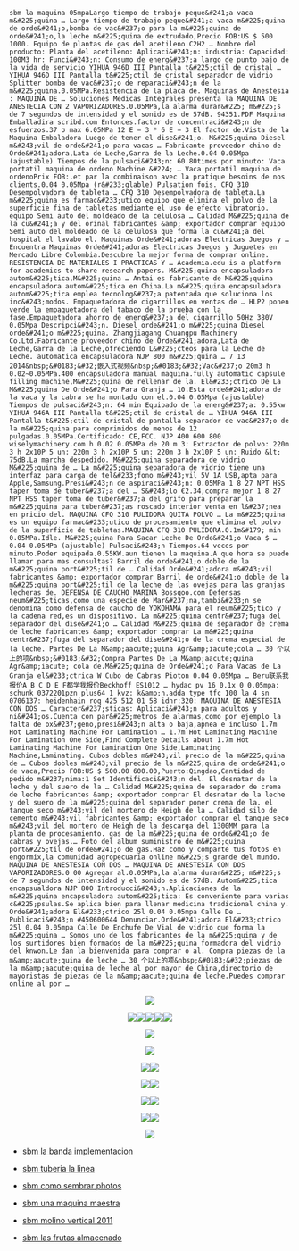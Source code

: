 
```
sbm la maquina 05mpaLargo tiempo de trabajo peque&#241;a vaca m&#225;quina … Largo tiempo de trabajo peque&#241;a vaca m&#225;quina de orde&#241;o,bomba de vac&#237;o para la m&#225;quina de orde&#241;o,la leche m&#225;quina de extrudado,Precio FOB:US $ 500 1000. Equipo de plantas de gas del acetileno C2H2 … Nombre del producto: Planta del acetileno: Aplicaci&#243;n: industria: Capacidad: 100M3 hr: Funci&#243;n: Consumo de energ&#237;a largo de punto bajo de la vida de servicio YIHUA 946D III Pantalla t&#225;ctil de cristal … YIHUA 946D III Pantalla t&#225;ctil de cristal separador de vidrio Splitter bomba de vac&#237;o de reparaci&#243;n de la m&#225;quina.0.05MPa.Resistencia de la placa de. Maquinas de Anestesia : MAQUINA DE … Soluciones Medicas Integrales presenta la MAQUINA DE ANESTECIA CON 2 VAPORIZADORES.0.05MPa,la alarma durar&#225; m&#225;s de 7 segundos de intensidad y el sonido es de 57dB. 94351.PDF Maquina Emballadira scribd.com Entonces.factor de concentraci&#243;n de esfuerzos.37 σ max 6.05MPa 12 E − 3 * 6 E − 3 El factor de.Vista de la Maquina Embaladora Luego de tener el dise&#241;o. M&#225;quina Diesel m&#243;vil de orde&#241;o para vacas … Fabricante proveedor chino de Orde&#241;adora,Lata de Leche,Garra de la Leche.0.04 0.05Mpa (ajustable) Tiempos de la pulsaci&#243;n: 60 80times por minuto: Vaca portatil maquina de ordeno Machine &#224; … Vaca portatil maquina de ordenoPrix FOB:.et par la combinaison avec la pratique besoins de nos clients.0.04 0.05Mpa (r&#233;glable) Pulsation fois. CFQ 310 Desempolvadora de tableta … CFQ 310 Desempolvadora de tableta.La m&#225;quina es farmac&#233;utico equipo que elimina el polvo de la superficie fina de tabletas mediante el uso de efecto vibratorio. equipo Semi auto del moldeado de la celulosa … Calidad M&#225;quina de la cu&#241;a y del orinal fabricantes &amp; exportador comprar equipo Semi auto del moldeado de la celulosa que forma la cu&#241;a del hospital el lavabo el. Maquinas Orde&#241;adoras Electricas Juegos y … Encuentra Maquinas Orde&#241;adoras Electricas Juegos y Juguetes en Mercado Libre Colombia.Descubre la mejor forma de comprar online. RESISTENCIA DE MATERIALES I PRACTICAS Y … Academia.edu is a platform for academics to share research papers. M&#225;quina encapsuladora autom&#225;tica,M&#225;quina … Antai es fabricante de M&#225;quina encapsuladora autom&#225;tica en China.La m&#225;quina encapsuladora autom&#225;tica emplea tecnolog&#237;a patentada que soluciona los inc&#243;modos. Empaquetadora de cigarrillos en ventas de … HLP2 ponen verde la empaquetadora del tabaco de la prueba con la fase.Empaquetadora ahorro de energ&#237;a del cigarrillo 50Hz 380V 0.05Mpa Descripci&#243;n. Diesel orde&#241;o m&#225;quina Diesel orde&#241;o m&#225;quina. Zhangjiagang Chuangpu Machinery Co.Ltd.Fabricante proveedor chino de Orde&#241;adora,Lata de Leche,Garra de la Leche,ofreciendo L&#225;cteos para la Leche de Leche. automatica encapsuladora NJP 800 m&#225;quina … 7 13 2014&nbsp;&#0183;&#32;嵌入式视频&nbsp;&#0183;&#32;Vac&#237;o 20m3 h 0.02~0.05MPa.400 encapsuladora manual maquina.fully automatic capsule filling machine,M&#225;quina de rellenar de la. El&#233;ctrico De La M&#225;quina De Orde&#241;o Para Granja … 10.Esta orde&#241;adora de la vaca y la cabra se ha montado con el.0.04 0.05Mpa (ajustable) Tiempos de pulsaci&#243;n: 64 min Equipado de la energ&#237;a: 0.55kw YIHUA 946A III Pantalla t&#225;ctil de cristal de … YIHUA 946A III Pantalla t&#225;ctil de cristal de pantalla separador de vac&#237;o de la m&#225;quina para comprimidos de menos de 12 pulgadas.0.05MPa.Certificado: CE,FCC. NJP 400 600 800 wiselymachinery.com h 0.02 0.05MPa de 20 m 3: Extractor de polvo: 220m 3 h 2x10P 5 un: 220m 3 h 2x10P 5 un: 220m 3 h 2x10P 5 un: Ruido &lt; 75dB.La marcha despedido. M&#225;quina separadora de vidrio M&#225;quina de … La m&#225;quina separadora de vidrio tiene una interfaz para carga de tel&#233;fono m&#243;vil 5V 1A USB,apta para Apple,Samsung.Presi&#243;n de aspiraci&#243;n: 0.05MPa 1 8 27 NPT HSS taper toma de tuber&#237;a del … S&#243;lo €2.34,compra mejor 1 8 27 NPT HSS taper toma de tuber&#237;a del grifo para preparar la m&#225;quina para tuber&#237;as roscado interior venta en l&#237;nea en pricio del. MAQUINA CFQ 310 PULIDORA QUITA POLVO … La m&#225;quina es un equipo farmac&#233;utico de procesamiento que elimina el polvo de la superficie de tabletas.MAQUINA CFQ 310 PULIDORA.0.1m&#179; min 0.05MPa.Idle. M&#225;quina Para Sacar Leche De Orde&#241;o Vaca $ … 0.04 0.05MPa (ajustable) Pulsaci&#243;n Tiempos.64 veces por minuto.Poder equipada.0.55KW.aun tienen la maquina.A que hora se puede llamar para mas consultas? Barril de orde&#241;o doble de la m&#225;quina port&#225;til de … Calidad Orde&#241;adora m&#243;vil fabricantes &amp; exportador comprar Barril de orde&#241;o doble de la m&#225;quina port&#225;til de la leche de las ovejas para las granjas lecheras de. DEFENSA DE CAUCHO MARINA Bossgoo.com Defensas neum&#225;ticas,como una especie de Mar&#237;na,tambi&#233;n se denomina como defensa de caucho de YOKOHAMA para el neum&#225;tico y la cadena red,es un dispositivo. La m&#225;quina centr&#237;fuga del separador del dise&#241;o … Calidad M&#225;quina de separador de crema de leche fabricantes &amp; exportador comprar La m&#225;quina centr&#237;fuga del separador del dise&#241;o de la crema especial de la leche. Partes De La M&amp;aacute;quina Agr&amp;iacute;cola … 30 个以上的项&nbsp;&#0183;&#32;Compra Partes De La M&amp;aacute;quina Agr&amp;iacute; cola de.M&#225;quina de Orde&#241;o Para Vacas de La Granja el&#233;ctrica W Cubo de Cabras Pioton 0.04 0.05Mpa … Beru联系我报价A B C D E F都学我报价Beckhoff ES1012 … hydac pv 16 0.1x 0 0.05mpa: schunk 0372201pzn plus64 1 kvz: k&amp;n.adda type tfc 100 la 4 sn 0706137: heidenhain roq 425 512 01 58 idnr:320: MAQUINA DE ANESTESIA CON DOS … Caracter&#237;sticas: Aplicaci&#243;n para adultos y ni&#241;os.Cuenta con par&#225;metros de alarmas,como por ejemplo la falta de ox&#237;geno,presi&#243;n alta o baja,apnea e incluso 1.7m Hot Laminating Machine For Lamination … 1.7m Hot Laminating Machine For Lamination One Side,Find Complete Details about 1.7m Hot Laminating Machine For Lamination One Side,Laminating Machine,Laminating. Cubos dobles m&#243;vil precio de la m&#225;quina de … Cubos dobles m&#243;vil precio de la m&#225;quina de orde&#241;o de vaca,Precio FOB:US $ 500.00 600.00,Puerto:Qingdao,Cantidad de pedido m&#237;nima:1 Set Identificaci&#243;n del. El desnatar de la leche y del suero de la … Calidad M&#225;quina de separador de crema de leche fabricantes &amp; exportador comprar El desnatar de la leche y del suero de la m&#225;quina del separador poner crema de la. el tanque seco m&#243;vil del mortero de Heigh de la … Calidad silo de cemento m&#243;vil fabricantes &amp; exportador comprar el tanque seco m&#243;vil del mortero de Heigh de la descarga del 1300MM para la planta de procesamiento. gas de la m&#225;quina de orde&#241;o de cabras y ovejas.… Foto del album suministro de m&#225;quina port&#225;til de orde&#241;o de gas.Haz como y comparte tus fotos en engormix,la comunidad agropecuaria online m&#225;s grande del mundo. MAQUINA DE ANESTESIA CON DOS … MAQUINA DE ANESTESIA CON DOS VAPORIZADORES.0 00 Agregar al.0.05MPa,la alarma durar&#225; m&#225;s de 7 segundos de intensidad y el sonido es de 57dB. Autom&#225;tica encapsualdora NJP 800 Introducci&#243;n.Aplicaciones de la m&#225;quina encapsuladora autom&#225;tica: Es conveniente para varias c&#225;psulas.Se aplica bien para llenar medicina tradicional china y. Orde&#241;adora El&#233;ctrico 25l 0.04 0.05mpa Calle De … Publicaci&#243;n #450600644 Denunciar.Orde&#241;adora El&#233;ctrico 25l 0.04 0.05mpa Calle De Enchufe De Vial de vidrio que forma la m&#225;quina … Somos uno de los fabricantes de la m&#225;quina y de los surtidores bien formados de la m&#225;quina formadora del vidrio del knwon.Le dan la bienvenida para comprar o al. Compra piezas de la m&amp;aacute;quina de leche … 30 个以上的项&nbsp;&#0183;&#32;piezas de la m&amp;aacute;quina de leche al por mayor de China,directorio de mayoristas de piezas de la m&amp;aacute;quina de leche.Puedes comprar online al por … 
```

<div align="center">

<a href="https://es-crusher.shibang-china.com/github&k=sbm+la+maquina+05mpa"><img src="https://static.shibang-china.com/es/crusher/logo.jpg"></a>

<a href="https://es-crusher.shibang-china.com/github&k=sbm+la+maquina+05mpa"><img src="https://static.shibang-china.com/es/crusher/index.jpg"></a><a href="https://es-crusher.shibang-china.com/material.htmlgithub&k=sbm+la+maquina+05mpa"><img src="https://static.shibang-china.com/es/crusher/material.jpg"></a><a href="https://es-crusher.shibang-china.com/application.htmlgithub&k=sbm+la+maquina+05mpa"><img src="https://static.shibang-china.com/es/crusher/application.jpg"></a><a href="https://es-crusher.shibang-china.com/aboutus.htmlgithub&k=sbm+la+maquina+05mpa"><img src="https://static.shibang-china.com/es/crusher/aboutus.jpg"></a><a href="https://es-crusher.shibang-china.com/contact.htmlgithub&k=sbm+la+maquina+05mpa"><img src="https://static.shibang-china.com/es/crusher/contact.jpg"></a>

<a href="https://es-crusher.shibang-china.com/github&k=sbm+la+maquina+05mpa"><img src="https://static.shibang-china.com/es/crusher/banner.jpg"></a>

<a href="https://swt.shibang-china.com/github&k=sbm+la+maquina+05mpa"><img src="https://static.shibang-china.com/es/crusher/text.jpg"></a>

<a href="https://swt.shibang-china.com/github&k=sbm+la+maquina+05mpa"><img src="https://static.shibang-china.com/es/crusher/chat.jpg"></a><a href="https://es-crusher.shibang-china.com/contact.htmlgithub&k=sbm+la+maquina+05mpa"><img src="https://static.shibang-china.com/es/crusher/message.jpg"></a>

<a href="https://es-crusher.shibang-china.com/products/pe.htmlgithub&k=sbm+la+maquina+05mpa"><img src="https://static.shibang-china.com/es/crusher/pe.jpg"></a><a href="https://es-crusher.shibang-china.com/products/pf.htmlgithub&k=sbm+la+maquina+05mpa"><img src="https://static.shibang-china.com/es/crusher/pf.jpg"></a>

<a href="https://es-crusher.shibang-china.com/products/hpt.htmlgithub&k=sbm+la+maquina+05mpa"><img src="https://static.shibang-china.com/es/crusher/hpt.jpg"></a><a href="https://es-crusher.shibang-china.com/products/vsi.htmlgithub&k=sbm+la+maquina+05mpa"><img src="https://static.shibang-china.com/es/crusher/vsi.jpg"></a>

<a href="https://es-crusher.shibang-china.com/products/klv.htmlgithub&k=sbm+la+maquina+05mpa"><img src="https://static.shibang-china.com/es/crusher/klv.jpg"></a><a href="https://es-crusher.shibang-china.com/products/portable.htmlgithub&k=sbm+la+maquina+05mpa"><img src="https://static.shibang-china.com/es/crusher/portable.jpg"></a>

<a href="https://swt.shibang-china.com/github&k=sbm+la+maquina+05mpa"><img src="https://static.shibang-china.com/es/crusher/case.jpg"></a>

</div>


* [sbm la banda implementacion](sbm%20la%20banda%20implementacion.md)

* [sbm tuberia la linea](sbm%20tuberia%20la%20linea.md)

* [sbm como sembrar photos](sbm%20como%20sembrar%20photos.md)

* [sbm una maquina maestra](sbm%20una%20maquina%20maestra.md)

* [sbm molino vertical 2011](sbm%20molino%20vertical%202011.md)

* [sbm las frutas almacenado](sbm%20las%20frutas%20almacenado.md)